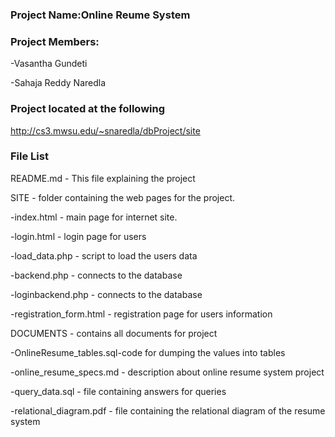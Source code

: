 ### Project Name:Online Reume System


### Project Members:

-Vasantha Gundeti

-Sahaja Reddy Naredla

### Project located at the following

http://cs3.mwsu.edu/~snaredla/dbProject/site

### File List


 README.md - This file explaining the project


 SITE - folder containing the web pages for the project.

  -index.html - main page for internet site.

  -login.html - login page for users

  -load_data.php - script to load the users data 

  -backend.php - connects to the database 

  -loginbackend.php - connects to the database

  -registration_form.html - registration page for users information

 DOCUMENTS - contains all documents for project

  -OnlineResume_tables.sql-code for dumping the values into tables 

  -online_resume_specs.md - description about online resume system project

  -query_data.sql - file containing answers for queries

  -relational_diagram.pdf - file containing the relational diagram of the resume system

